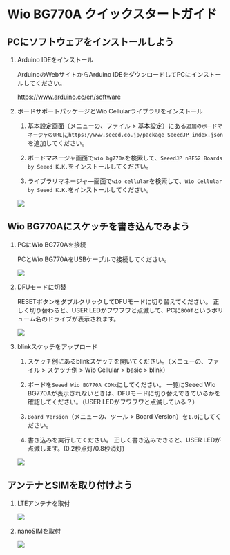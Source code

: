 # Wio BG770A クイックスタートガイド

## PCにソフトウェアをインストールしよう

1. Arduino IDEをインストール

    ArduinoのWebサイトからArduino IDEをダウンロードしてPCにインストールしてください。

    https://www.arduino.cc/en/software

1. ボードサポートパッケージとWio Cellularライブラリをインストール

    1. 基本設定画面（メニューの、ファイル > 基本設定）にある`追加のボードマネージャのURL`に`https://www.seeed.co.jp/package_SeeedJP_index.json`を追加してください。

    1. ボードマネージャ画面で`wio bg770a`を検索して、`SeeedJP nRF52 Boards by Seeed K.K.`をインストールしてください。

    1. ライブラリマネージャ―画面で`wio cellular`を検索して、`Wio Cellular by Seeed K.K.`をインストールしてください。

    [![](https://img.youtube.com/vi/t8lNZ8HixHk/0.jpg)](https://www.youtube.com/watch?v=t8lNZ8HixHk)

## Wio BG770Aにスケッチを書き込んでみよう

1. PCにWio BG770Aを接続

    PCとWio BG770AをUSBケーブルで接続してください。

    [![](https://img.youtube.com/vi/lbEq_0Bwr9A/0.jpg)](https://www.youtube.com/watch?v=lbEq_0Bwr9A)

1. DFUモードに切替

    RESETボタンをダブルクリックしてDFUモードに切り替えてください。
    正しく切り替わると、USER LEDがフワフワと点滅して、PCに`BOOT`というボリューム名のドライブが表示されます。

    [![](https://img.youtube.com/vi/T-7dgf2oDV0/0.jpg)](https://www.youtube.com/watch?v=T-7dgf2oDV0)

1. blinkスケッチをアップロード

    1. スケッチ例にあるblinkスケッチを開いてください。（メニューの、ファイル > スケッチ例 > Wio Cellular > basic > blink）

    1. ボードを`Seeed Wio BG770A COMx`にしてください。
    一覧にSeeed Wio BG770Aが表示されないときは、DFUモードに切り替えできているかを確認してください。（USER LEDがフワフワと点滅している？）

    1. `Board Version`（メニューの、ツール > Board Version）を`1.0`にしてください。

    1. 書き込みを実行してください。
    正しく書き込みできると、USER LEDが点滅します。(0.2秒点灯/0.8秒消灯)

    [![](https://img.youtube.com/vi/kh8cEM4pA-c/0.jpg)](https://www.youtube.com/watch?v=kh8cEM4pA-c)

## アンテナとSIMを取り付けよう

1. LTEアンテナを取付

    [![](https://img.youtube.com/vi/brZZu70qjm4/0.jpg)](https://www.youtube.com/watch?v=brZZu70qjm4)

1. nanoSIMを取付

    [![](https://img.youtube.com/vi/OvDVqKqDIgI/0.jpg)](https://www.youtube.com/watch?v=OvDVqKqDIgI)

